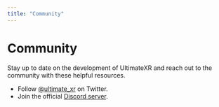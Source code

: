 ```yaml
---
title: "Community"
---
```


# Community
Stay up to date on the development of UltimateXR and reach out to the community with these helpful resources.

- Follow [@ultimate_xr](https://twitter.com/ultimate_xr) on Twitter.
- Join the official [Discord server](https://discord.gg/c672De45).
